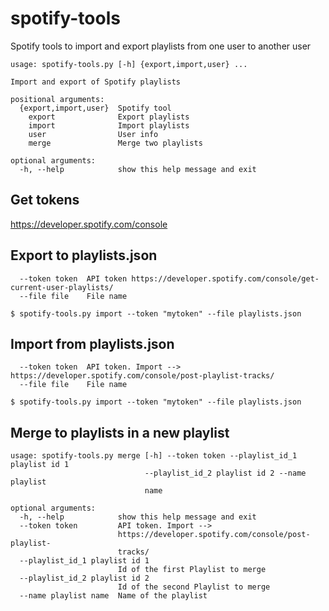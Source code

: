 # spotify-tools
Spotify tools to import and export playlists from one user to another user

```
usage: spotify-tools.py [-h] {export,import,user} ...

Import and export of Spotify playlists

positional arguments:
  {export,import,user}  Spotify tool
    export              Export playlists
    import              Import playlists
    user                User info
    merge               Merge two playlists

optional arguments:
  -h, --help            show this help message and exit
```
## Get tokens
https://developer.spotify.com/console

## Export to playlists.json
```
  --token token  API token https://developer.spotify.com/console/get-current-user-playlists/
  --file file    File name
```

```
$ spotify-tools.py import --token "mytoken" --file playlists.json
```


## Import from playlists.json
```
  --token token  API token. Import --> https://developer.spotify.com/console/post-playlist-tracks/
  --file file    File name
```

```
$ spotify-tools.py import --token "mytoken" --file playlists.json
```

## Merge to playlists in a new playlist
```
usage: spotify-tools.py merge [-h] --token token --playlist_id_1 playlist id 1
                              --playlist_id_2 playlist id 2 --name playlist
                              name

optional arguments:
  -h, --help            show this help message and exit
  --token token         API token. Import -->
                        https://developer.spotify.com/console/post-playlist-
                        tracks/
  --playlist_id_1 playlist id 1
                        Id of the first Playlist to merge
  --playlist_id_2 playlist id 2
                        Id of the second Playlist to merge
  --name playlist name  Name of the playlist
 ```
